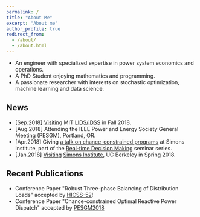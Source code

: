 ```yaml
---
permalink: /
title: "About Me"
excerpt: "About me"
author_profile: true
redirect_from: 
  - /about/
  - /about.html
---
```


- An engineer with specialized expertise in power system economics and operations.
- A PhD Student enjoying mathematics and programming.
- A passionate researcher with interests on stochastic optimization, machine learning and data science.

## News 
- \[Sep.2018\] [Visiting](https://lids.mit.edu/people/students/xinbo-geng) MIT [LIDS](https://lids.mit.edu/)/[IDSS](https://idss.mit.edu/) in Fall 2018.
- \[Aug.2018\] Attending the IEEE Power and Energy Society General Meeting (PESGM), Portland, OR.
- \[Apr.2018\] Giving [a talk on chance-constrained programs](https://simons.berkeley.edu/events/clone-real-time-decision-making-seminar-0) at Simons Institute, part of the [Real-time Decision Making](https://simons.berkeley.edu/programs/realtime2018) seminar series.
- \[Jan.2018\] [Visiting](https://simons.berkeley.edu/people/xinbo-geng) [Simons Institute](https://simons.berkeley.edu/), UC Berkeley in Spring 2018.

## Recent Publications
- Conference Paper "Robust Three-phase Balancing of Distribution Loads" accepted by [HICSS-52](http://hicss.hawaii.edu/)!
- Conference Paper "Chance-constrained Optimal Reactive Power Dispatch" accepted by [PESGM2018](http://pes-gm.org/2018/)